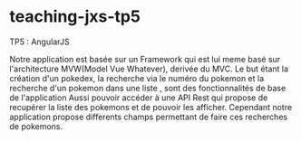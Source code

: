 # teaching-jxs-tp5
TP5 : AngularJS



Notre application est basée sur un Framework qui est lui meme basé sur l'architecture MVW(Model Vue Whatever),
derivée du MVC.
Le but étant la création d'un pokedex, la recherche via le numéro du pokemon et 
la recherche d'un pokemon dans une liste , sont des fonctionnalités de base de l'application
Aussi pouvoir accéder à une API Rest qui propose de recupérer la liste des pokemons et de pouvoir  les 
afficher.
Cependant notre application propose differents champs permettant de faire ces recherches de pokemons.